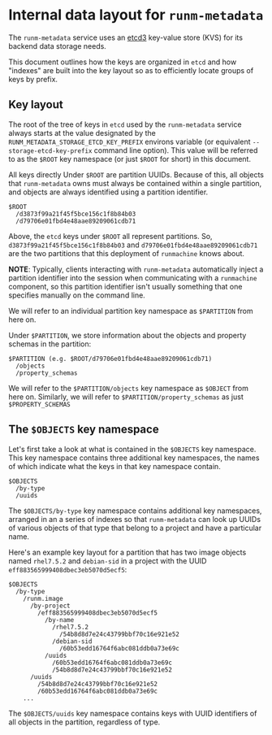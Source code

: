 # Internal data layout for `runm-metadata`

The `runm-metadata` service uses an [etcd3](https://coreos.com/etcd/) key-value
store (KVS) for its backend data storage needs.

This document outlines how the keys are organized in `etcd` and how "indexes"
are built into the key layout so as to efficiently locate groups of keys by
prefix.

## Key layout

The root of the tree of keys in `etcd` used by the `runm-metadata` service
always starts at the value designated by the
`RUNM_METADATA_STORAGE_ETCD_KEY_PREFIX` environs variable (or equivalent
`--storage-etcd-key-prefix` command line option). This value will be referred
to as the `$ROOT` key namespace (or just `$ROOT` for short) in this document.

All keys directly Under `$ROOT` are partition UUIDs. Because of this, all
objects that `runm-metadata` owns must always be contained within a single
partition, and objects are always identified using a partition identifier.

```
$ROOT
  /d3873f99a21f45f5bce156c1f8b84b03
  /d79706e01fbd4e48aae89209061cdb71
```

Above, the `etcd` keys under `$ROOT` all represent partitions. So,
`d3873f99a21f45f5bce156c1f8b84b03` and `d79706e01fbd4e48aae89209061cdb71` are
the two partitions that this deployment of `runmachine` knows about.

**NOTE**: Typically, clients interacting with `runm-metadata` automatically
inject a partition identifier into the session when communicating with a
`runmachine` component, so this partition identifier isn't usually something
that one specifies manually on the command line.

We will refer to an individual partition key namespace as `$PARTITION` from
here on.

Under `$PARTITION`, we store information about the objects and property schemas
in the partition:

```
$PARTITION (e.g. $ROOT/d79706e01fbd4e48aae89209061cdb71)
  /objects
  /property_schemas
```

We will refer to the `$PARTITION/objects` key namespace as `$OBJECT` from here
on. Similarly, we will refer to `$PARTITION/property_schemas` as just
`$PROPERTY_SCHEMAS`

## The `$OBJECTS` key namespace

Let's first take a look at what is contained in the `$OBJECTS` key
namespace. This key namespace contains three additional key namespaces, the
names of which indicate what the keys in that key namespace contain.

```
$OBJECTS
  /by-type
  /uuids
```

The `$OBJECTS/by-type` key namespace contains additional key namespaces,
arranged in an a series of indexes so that `runm-metadata` can look up UUIDs of
various objects of that type that belong to a project and have a particular
name.

Here's an example key layout for a partition that has two image objects named
`rhel7.5.2` and `debian-sid` in a project with the UUID
`eff883565999408dbec3eb5070d5ecf5`:

```
$OBJECTS
  /by-type
    /runm.image
      /by-project
        /eff883565999408dbec3eb5070d5ecf5
          /by-name
            /rhel7.5.2
              /54b8d8d7e24c43799bbf70c16e921e52
            /debian-sid
              /60b53edd16764f6abc081ddb0a73e69c
          /uuids
            /60b53edd16764f6abc081ddb0a73e69c
            /54b8d8d7e24c43799bbf70c16e921e52
      /uuids
        /54b8d8d7e24c43799bbf70c16e921e52
        /60b53edd16764f6abc081ddb0a73e69c
    ...
```

The `$OBJECTS/uuids` key namespace contains keys with UUID identifiers of all
objects in the partition, regardless of type.
